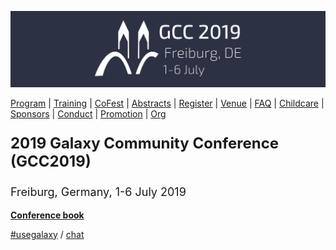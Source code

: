 <div class="center">
  <a href='/events/gcc2019/'>
  <div class="img-sizer trim-p">

![GCC2019](./gcc2019-logo-big-wide.png)

  </div>
  </a>
  <div class="linkbox-horizontal trim-p">

[Program](https://gcc2019.sched.com/) |
[Training](/events/gcc2019/training/) |
[CoFest](/events/gcc2019/cofest/) |
[Abstracts](/events/gcc2019/abstracts/) |
[Register](/events/gcc2019/registration/) |
[Venue](/events/gcc2019/venue/) |
[FAQ](/events/gcc2019/faq/) |
[Childcare](/events/gcc2019/childcare/) |
[Sponsors](/events/gcc2019/sponsors/) |
[Conduct](/events/gcc2019/conduct/) |
[Promotion](/events/gcc2019/promotion/) |
[Org](/events/gcc2019/organizers/)

  </div>
  <div class="trim-p" style="font-size: x-large;">

**2019 Galaxy Community Conference (GCC2019)**

  </div>
  <div class="trim-p" style="font-size: large;">

Freiburg, Germany, 1-6 July 2019

  </div>
  <div class="trim-p">

**[Conference book](https://github.com/usegalaxy-eu/gcc2019/raw/master/com/program/book.pdf)**

  </div>
  <div class="trim-p">

[#usegalaxy](https://twitter.com/hashtag/usegalaxy) / [chat](https://gitter.im/galaxyproject/gcc)

  </div>
</div>
